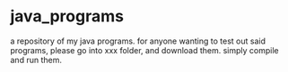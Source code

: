 # java_programs
a repository of my java programs. for anyone wanting to test out said programs, please go into xxx folder, and download them. simply compile and run them. 
